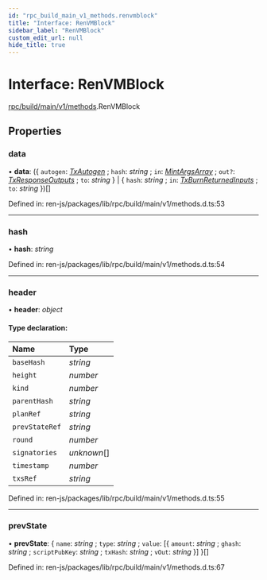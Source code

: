 ```yaml
---
id: "rpc_build_main_v1_methods.renvmblock"
title: "Interface: RenVMBlock"
sidebar_label: "RenVMBlock"
custom_edit_url: null
hide_title: true
---
```


# Interface: RenVMBlock

[rpc/build/main/v1/methods](../modules/rpc_build_main_v1_methods.md).RenVMBlock

## Properties

### data

• **data**: ({ `autogen`: [*TxAutogen*](../modules/rpc_build_main_v1_transaction.md#txautogen) ; `hash`: *string* ; `in`: [*MintArgsArray*](../modules/rpc_build_main_v1_transaction.md#mintargsarray) ; `out?`: [*TxResponseOutputs*](../modules/rpc_build_main_v1_transaction.md#txresponseoutputs) ; `to`: *string*  } \| { `hash`: *string* ; `in`: [*TxBurnReturnedInputs*](../modules/rpc_build_main_v1_transaction.md#txburnreturnedinputs) ; `to`: *string*  })[]

Defined in: ren-js/packages/lib/rpc/build/main/v1/methods.d.ts:53

___

### hash

• **hash**: *string*

Defined in: ren-js/packages/lib/rpc/build/main/v1/methods.d.ts:54

___

### header

• **header**: *object*

#### Type declaration:

Name | Type |
:------ | :------ |
`baseHash` | *string* |
`height` | *number* |
`kind` | *number* |
`parentHash` | *string* |
`planRef` | *string* |
`prevStateRef` | *string* |
`round` | *number* |
`signatories` | *unknown*[] |
`timestamp` | *number* |
`txsRef` | *string* |

Defined in: ren-js/packages/lib/rpc/build/main/v1/methods.d.ts:55

___

### prevState

• **prevState**: { `name`: *string* ; `type`: *string* ; `value`: [{ `amount`: *string* ; `ghash`: *string* ; `scriptPubKey`: *string* ; `txHash`: *string* ; `vOut`: *string*  }]  }[]

Defined in: ren-js/packages/lib/rpc/build/main/v1/methods.d.ts:67
